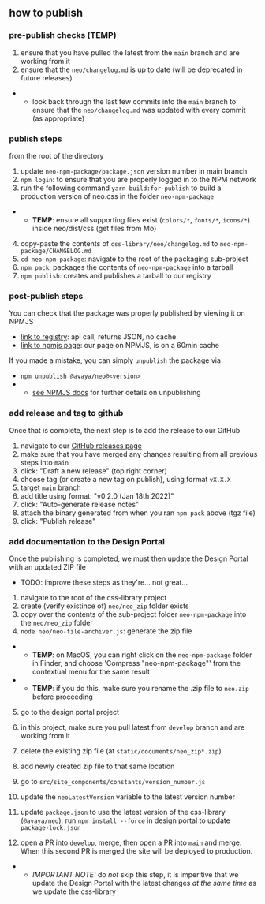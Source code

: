 ## how to publish

### pre-publish checks (TEMP)

1. ensure that you have pulled the latest from the `main` branch and are working from it
2. ensure that the `neo/changelog.md` is up to date (will be deprecated in future releases)

- - look back through the last few commits into the `main` branch to ensure that the `neo/changelog.md` was updated with every commit (as appropriate)

### publish steps

from the root of the directory

1. update `neo-npm-package/package.json` version number in main branch
2. `npm login`: to ensure that you are properly logged in to the NPM network
3. run the following command `yarn build:for-publish` to build a production version of neo.css in the folder `neo-npm-package`

- - **TEMP**: ensure all supporting files exist (`colors/*`, `fonts/*`, `icons/*`) inside neo/dist/css (get files from Mo)

4. copy-paste the contents of `css-library/neo/changelog.md` to `neo-npm-package/CHANGELOG.md`
5. `cd neo-npm-package`: navigate to the root of the packaging sub-project
6. `npm pack`: packages the contents of `neo-npm-package` into a tarball
7. `npm publish`: creates and publishes a tarball to our registry

### post-publish steps

You can check that the package was properly published by viewing it on NPMJS

- [link to registry](https://registry.npmjs.org/@avaya%2fneo): api call, returns JSON, no cache
- [link to npmjs page](https://www.npmjs.com/package/@avaya/neo): our page on NPMJS, is on a 60min cache

If you made a mistake, you can simply `unpublish` the package via

- `npm unpublish @avaya/neo@<version>`
- - [see NPMJS docs](https://docs.npmjs.com/cli/v8/commands/npm-unpublish) for further details on unpublishing

### add release and tag to github

Once that is complete, the next step is to add the release to our GitHub

1. navigate to our [GitHub releases page](https://github.com/avaya-dux/neo-css-library/releases)
2. make sure that you have merged any changes resulting from all previous steps into `main`
3. click: "Draft a new release" (top right corner)
4. choose tag (or create a new tag on publish), using format `vX.X.X`
5. target `main` branch
6. add title using format: "v0.2.0 (Jan 18th 2022)"
7. click: "Auto-generate release notes"
8. attach the binary generated from when you ran `npm pack` above (tgz file)
9. click: "Publish release"

### add documentation to the Design Portal

Once the publishing is completed, we must then update the Design Portal with an updated ZIP file

- TODO: improve these steps as they're... not great...

1. navigate to the root of the css-library project
2. create (verify existince of) `neo/neo_zip` folder exists
3. copy over the contents of the sub-project folder `neo-npm-package` into the `neo/neo_zip` folder
4. `node neo/neo-file-archiver.js`: generate the zip file

- - **TEMP**: on MacOS, you can right click on the `neo-npm-package` folder in Finder, and choose 'Compress "neo-npm-package"' from the contextual menu for the same result
- - **TEMP**: if you do this, make sure you rename the .zip file to `neo.zip` before proceeding

5. go to the design portal project
6. in this project, make sure you pull latest from `develop` branch and are working from it
7. delete the existing zip file (at `static/documents/neo_zip*.zip`)
8. add newly created zip file to that same location

9. go to `src/site_components/constants/version_number.js`
10. update the `neoLatestVersion` variable to the latest version number

11. update `package.json` to use the latest version of the css-library (`@avaya/neo`); run `npm install --force` in design portal to update `package-lock.json`
12. open a PR into `develop`, merge, then open a PR into `main` and merge. When this second PR is merged the site will be deployed to production.

- - _IMPORTANT NOTE:_ do _not_ skip this step, it is imperitive that we update the Design Portal with the latest changes _at the same time_ as we update the css-library
